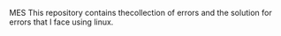 MES
This repository contains thecollection of errors and the solution for errors that I face using  linux.